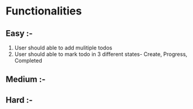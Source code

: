 # Functionalities

## Easy :-
1) User should able to add mulitiple todos
2) User should able to mark todo in 3 different states- Create, Progress, Completed


## Medium :-


## Hard :-